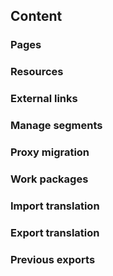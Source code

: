 ## Content

### Pages

### Resources

### External links

### Manage segments

### Proxy migration

### Work packages

### Import translation

### Export translation

### Previous exports
